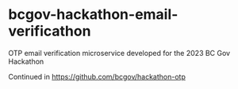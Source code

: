 # bcgov-hackathon-email-verificathon
OTP email verification microservice developed for the 2023 BC Gov Hackathon

Continued in https://github.com/bcgov/hackathon-otp
